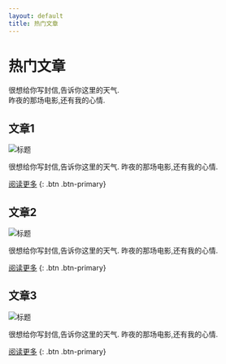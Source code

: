```yaml
---
layout: default
title: 热门文章
---
```


# 热门文章

很想给你写封信,告诉你这里的天气.  
昨夜的那场电影,还有我的心情.

## 文章1

![标题](../assets/img/Hz_img/Hz_Logo/Zh-hz2_AlphabetLogo_1.1)

很想给你写封信,告诉你这里的天气. 昨夜的那场电影,还有我的心情.

[阅读更多](#post1) {: .btn .btn-primary}

## 文章2

![标题](../assets/img/Hz_img/Hz_Logo/Zh-hz2_AlphabetLogo_1.1)

很想给你写封信,告诉你这里的天气. 昨夜的那场电影,还有我的心情.

[阅读更多](#post2) {: .btn .btn-primary}

## 文章3

![标题](../assets/img/Hz_img/Hz_Logo/Zh-hz2_AlphabetLogo_1.1)

很想给你写封信,告诉你这里的天气. 昨夜的那场电影,还有我的心情.

[阅读更多](#post3) {: .btn .btn-primary}
